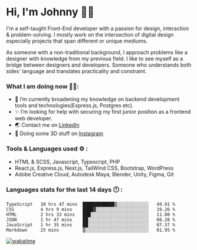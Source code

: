 # Hi, I'm Johnny 👋🧑‍

I'm a self-taught Front-End developer with a passion for design, interaction & problem-solving. I mostly work on the intersection of digital design especially projects that span different or unique mediums.

As someone with a non-traditional background, I approach problems like a designer with knowledge from my previous field. I like to see myself as a bridge between designers and developers. Someone who understands both sides' language and translates practicality and constraint.

### What I am doing now 🧑‍💻:

- 🔭 I’m currently broadening my knowledge on backend development tools and technologies(Express.js, Postgres etc).
- ✨ I’m looking for help with securing my first junior position as a frontend web developer.
- 🌏 Contact me on [LinkedIn](https://www.linkedin.com/in/johchai/)
- 🎨 Doing some 3D stuff on [Instagram](https://www.instagram.com/johnsaaz)

### Tools & Languages used ⚙️ :

- HTML & SCSS, Javascript, Typescript, PHP
- React.js, Express.js, Next.js, TailWind CSS, Bootstrap, WordPress
- Adobe Creative Cloud, Autodesk Maya, Blender, Unity, Figma, Git

### Languages stats for the last 14 days 🕛 :

<!--START_SECTION:waka-->

```text
TypeScript   10 hrs 47 mins  ████████████▒░░░░░░░░░░░░   49.91 %
CSS          4 hrs 9 mins    ████▓░░░░░░░░░░░░░░░░░░░░   19.26 %
HTML         2 hrs 33 mins   ███░░░░░░░░░░░░░░░░░░░░░░   11.80 %
JSON         1 hr 47 mins    ██░░░░░░░░░░░░░░░░░░░░░░░   08.28 %
JavaScript   1 hr 35 mins    ██░░░░░░░░░░░░░░░░░░░░░░░   07.37 %
Markdown     25 mins         ▒░░░░░░░░░░░░░░░░░░░░░░░░   01.95 %
```

<!--END_SECTION:waka-->

[![wakatime](https://wakatime.com/badge/user/0cd14e89-b357-451d-b5c1-4a79286fb5a6.svg)](https://wakatime.com/@0cd14e89-b357-451d-b5c1-4a79286fb5a6)
